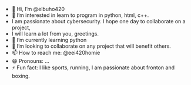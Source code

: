 - 👋 Hi, I’m @elbuho420
- 👀 I’m interested in learn to program in python, html, c++.
- I am passionate about cybersecurity. I hope one day to collaborate on a project,
- I will learn a lot from you, greetings.
- 🌱 I’m currently learning python
- 💞️ I’m looking to collaborate on any project that will benefit others.
- 📫 How to reach me: @eei420homie
- 😄 Pronouns: ...
- ⚡ Fun fact: I like sports, running, I am passionate about fronton and boxing.

<!---
elbuho420/elbuho420 is a ✨ special ✨ repository because its `README.md` (this file) appears on your GitHub profile.
You can click the Preview link to take a look at your changes.
--->
